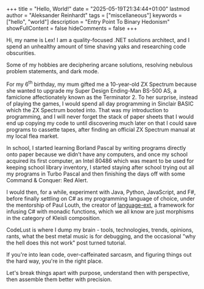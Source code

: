 +++
title = "Hello, World!"
date = "2025-05-19T21:34:44+01:00"
lastmod
author = "Aleksander Reinhardt"
tags = ["miscellaneous"]
keywords = ["hello", "world"]
description = "Entry Point To Binary Hedonism"
showFullContent = false
hideComments = false
+++

Hi, my name is Lex! I am a quality-focused .NET solutions architect, and I spend an unhealthy amount of time shaving yaks and researching code obscurities.

Some of my hobbies are deciphering arcane solutions, resolving nebulous problem statements, and dark mode.

For my 6<sup>th</sup> birthday, my mum gifted me a 10-year-old ZX Spectrum because she wanted to upgrade my Super Design Ending-Man BS-500 AS, a famiclone affectionately known as the Terminator 2. To her surprise, instead of playing the games, I would spend all day programming in Sinclair BASIC which the ZX Spectrum booted into. That was my introduction to programming, and I will never forget the stack of paper sheets that I would end up copying my code to until discovering much later on that I could save programs to cassette tapes, after finding an official ZX Spectrum manual at my local flea market.

In school, I started learning Borland Pascal by writing programs directly onto paper because we didn’t have any computers, and once my school acquired its first computer, an Intel 80486 which was meant to be used for keeping school library inventory, I started staying after school trying out all my programs in Turbo Pascal and then finishing the days off with some Command & Conquer: Red Alert.

I would then, for a while, experiment with Java, Python, JavaScript, and F#, before finally settling on C# as my programming language of choice, under the mentorship of Paul Louth, the creator of [language-ext](https://github.com/louthy/language-ext), a framework for infusing C# with monadic functions, which we all know are just morphisms in the category of Kleisli composition.

CodeLust is where I dump my brain - tools, technologies, trends, opinions, rants, what the best metal music is for debugging, and the occasional "why the hell does this not work" post turned tutorial.

If you're into lean code, over-caffeinated sarcasm, and figuring things out the hard way, you're in the right place.

Let's break things apart with purpose, understand then with perspective, then assemble them better with precision.
